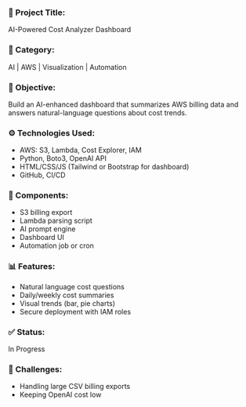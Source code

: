 ### 📌 Project Title:
AI-Powered Cost Analyzer Dashboard

### 🧠 Category:
AI | AWS | Visualization | Automation

### 🎯 Objective:
Build an AI-enhanced dashboard that summarizes AWS billing data and answers natural-language questions about cost trends.

### ⚙️ Technologies Used:
- AWS: S3, Lambda, Cost Explorer, IAM
- Python, Boto3, OpenAI API
- HTML/CSS/JS (Tailwind or Bootstrap for dashboard)
- GitHub, CI/CD

### 📁 Components:
- S3 billing export
- Lambda parsing script
- AI prompt engine
- Dashboard UI
- Automation job or cron

### 📊 Features:
- Natural language cost questions
- Daily/weekly cost summaries
- Visual trends (bar, pie charts)
- Secure deployment with IAM roles

### ✅ Status:
In Progress

### 🔧 Challenges:
- Handling large CSV billing exports
- Keeping OpenAI cost low
